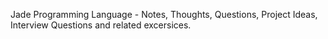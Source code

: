 Jade Programming Language - Notes, Thoughts, Questions, Project Ideas, Interview Questions and related excersices. 
